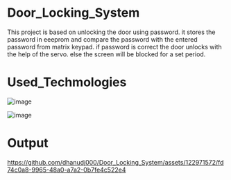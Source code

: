 # Door_Locking_System

This project is based on unlocking the door using password.
it stores the password in eeeprom and compare the password with the entered password from matrix keypad.
if password is correct the door unlocks with the help of the servo.
else the screen will be blocked for a set period.

# Used_Techmologies
![image](https://github.com/dhanudj000/Door_Locking_System/assets/122971572/30f07e2a-efbf-4225-b0df-82028928ebf4)

![image](https://github.com/dhanudj000/Door_Locking_System/assets/122971572/662f8ac6-3e4a-4597-82d7-85837073c840)

# Output

https://github.com/dhanudj000/Door_Locking_System/assets/122971572/fd74c0a8-9965-48a0-a7a2-0b7fe4c522e4

